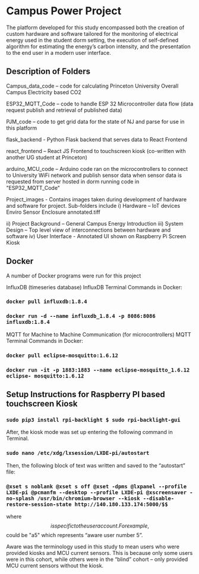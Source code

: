 # Campus Power Project

The platform developed for this study encompassed both the creation of custom hardware and software tailored for the
monitoring of electrical energy used in the student dorm setting, the execution of self-defined algorithm for estimating
the energy’s carbon intensity, and the presentation to the end user in a modern user interface.

## Description of Folders

Campus_data_code – code for calculating Princeton University Overall Campus Electricity based CO2

ESP32_MQTT_Code – code to handle ESP 32 Microcontroller data flow (data request publish and retrieval of published data)

PJM_code – code to get grid data for the state of NJ and parse for use in this platform

flask_backend - Python Flask backend that serves data to React Frontend

react_frontend – React JS Frontend to touchscreen kiosk (co-written with another UG student at Princeton)

arduino_MCU_code – Arduino code ran on the microcontrollers to connect to University WiFi network and publish sensor data
when sensor data is requested from server hosted in dorm running code in "ESP32_MQTT_Code"

Project_images - Contains images taken during development of hardware and software for project. Sub-folders include
i) Hardware – IoT devices
Enviro Sensor Enclosure annotated.tiff

ii) Project Background – General Campus Energy Introduction
iii) System Design – Top level view of interconnections between hardware and software
iv) User Interface - Annotated UI shown on Raspberry Pi Screen Kiosk

## Docker

A number of Docker programs were run for this project

InfluxDB (timeseries database)
InfluxDB Terminal Commands in Docker:

### `docker pull influxdb:1.8.4`

### `docker run -d --name influxdb_1.8.4 -p 8086:8086 influxdb:1.8.4`

MQTT for Machine to Machine Communication (for microcontrollers)
MQTT Terminal Commands in Docker:

### `docker pull eclipse-mosquitto:1.6.12`

### `docker run -it -p 1883:1883 --name eclipse-mosquitto_1.6.12 eclipse- mosquitto:1.6.12`

## Setup Instructions for Raspberry PI based touchscreen Kiosk

### `sudo pip3 install rpi-backlight $ sudo rpi-backlight-gui`

After, the kiosk mode was set up entering the following command in Terminal.

### `sudo nano /etc/xdg/lxsession/LXDE-pi/autostart`

Then, the following block of text was written and saved to the “autostart” file:

### `@xset s noblank @xset s off @xset -dpms @lxpanel --profile LXDE-pi @pcmanfm --desktop --profile LXDE-pi @xscreensaver -no-splash /usr/bin/chromium-browser --kiosk --disable-restore-session-state http://140.180.133.174:5000/$$`

where $$ is specific to the user account. For example, $$ could be "a5" which represents “aware user number 5”.

Aware was the terminology used in this study to mean users who were provided kiosks and MCU current sensors. This is
because only some users were in this cohort, while others were in the “blind” cohort – only provided MCU current sensors
without the kiosk.